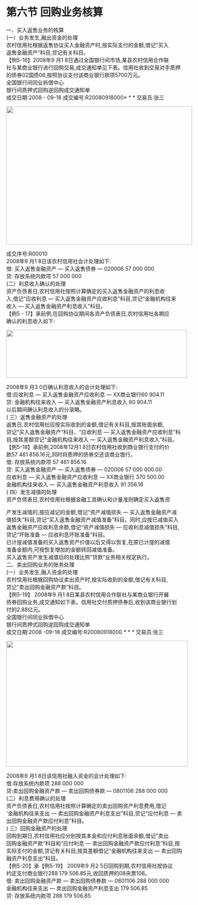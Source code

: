 # 第六节 回购业务核算

一、买入返售业务的核算 <br />
      (一）业务发生,融出资金的处理 <br />
      农村信用社根据返售协议买入金融资产时,按实际支付的金额,借记“买入 <br />
      返售金融资产”科目,贷记有关科目。 <br />
      【例5-16】2008年9 月1 8日通过全国银行间市场,某县农村信用合作联 <br />
      社与某商业银行进行回购交易,成交通知单见下表。信用社收到交易对手质押 <br />
      的债券02国债06,按照协议支付该商业银行款项5700万元。 <br />
      全国银行间同业拆借中心 <br />
      银行间质押式回购逆回购成交通知单 <br />
      成交日期:2008 - 09-18 成交编号:R20080918000* * * 交易员:张三</p>
    <p align="left"><img src="http://i.teamkn.com/i/oLwKYISD.png" width="497" height="369" /></p>
    <p align="left">成交序号:R00010<br />
      2008年9 月1 8日该农村信用社会计处理如下:<br />
      借: 买入返售金融资产 — 买入返售债券 — 020006 57 000 000<br />
      贷: 存放系统内款项 57 000 000<br />
      (二）利息收入确认的处理 <br />
      资产负债表日,农村信用社按照计算确定的买入返售金融资产的利息收 <br />
      入,借记“应收利息 — 买入返售金融资产应收利息”科目,贷记“金融机构往来 <br />
      收入 — 买入返售金融资产利息收入”科目。 <br />
      【例5 - 17】承前例,在回购协议期间各资产负债表日,农村信用社各期应 <br />
      确认的利息收入如下:</p>
    <p align="left"><img src="http://i.teamkn.com/i/OuteAUSF.png" width="483" height="128" /></p>
    <p align="left">2008年9 月3 0日确认利息收入的会计处理如下:<br />
      借:应收利息 — 买入返售金融资产应收利息 — XX商业银行60 904.11<br />
      贷: 金融机构往来收入 — 买入返售金融资产利息收入 60 904.11<br />
      以后期间确认利息收入的分录略。<br />
      ( 三）返售金融资产的处理<br />
      返售日,农村信用社应按实际收到的金额,借记有关科目,按其账面余额,<br />
      贷记“买入返售金融资产”科目、“应收利息 — 买入返售金融资产应收利息”科<br />
      目,按其差额贷记“金融机构往来收入 — 买入返售金融资产利息收入”科目。<br />
      【例5-18】承前例,2008年12月1 8日农村信用社收到商业银行支付的价<br />
      款57 461 856.16元,同时将质押的债券交还该商业银行。<br />
      借: 存放系统内款项 57 461 856.16<br />
      贷: 买入返售金融资产 — 买入返售债券 — 020006 57 000 000.00<br />
      应收利息 — 买入返售金融资产应收利息 — XX商业银行 370 500.00<br />
      金融机构往来收入 — 买入返售金融资产利息收入 91 356.16<br />
      ( 四）发生减值的处理<br />
      资产负债表日,农村信用社根据金融工具确认和计量准则确定买入返售资</p>
    <p align="left">产发生减值的,按应减记的金额,借记“资产减值损失 — 买入返售金融资产减<br />
      值损失”科目,贷记“买入返售金融资产减值准备”科目。同时,应按已减值买入<br />
      返售金融资产应收利息余额,借记“资产减值损失 — 应收利息减值损失”科目,<br />
      贷记“坏账准备 — 应收利息坏账准备”科目。<br />
      已计提减值准备的买入返售资产价值以后又得以恢复,在原已计提的减值<br />
      准备金额内,可按恢复增加的金额转回减值准备。<br />
      买入返售资产发生减值后的处理比照“贷款”业务相关规定执行。<br />
      二、卖出回购业务的账务处理<br />
      (一）业务发生,融入资金的处理<br />
      农村信用社根据回购协议卖出资产时,按实际收到的金额,借记有关科目,<br />
      贷记“卖出回购金融资产款”科目。<br />
      【例5-19】 2008年9 月1 8日某县农村信用合作联社与某商业银行开展<br />
      债券回购业务,成交通知如下表。信用社交付质押债券后,收到该商业银行划<br />
      付的2.88亿元。<br />
      全国银行间同业拆借中心<br />
      银行间质押式回购逆回购成交通知单<br />
      成交日期:2008 -09-18 成交编号:R20080918000 * * * 交易员:张三</p>
    <p align="left"><img src="http://i.teamkn.com/i/hbUsGiPD.png" width="485" height="336" /></p>
    <p align="left">2008年9 月1 8日该信用社融入资金的会计处理如下:<br />
      借:存放系统内款项 288 000 000<br />
      贷:卖出回购金融资产款 — 卖出回购债券款 — 0801106 288 000 000<br />
      (二）利息费用确认的处理<br />
      资产负债表日,农村信用社按照计算确定的卖出回购资产利息费用,借记<br />
      '金融机构往来支出 — 卖出回购金融资产利息支出”科目,贷记“应付利息 — 卖<br />
      出回购金融资产款应付利息”科目。<br />
      ( 三）回购金融资产的处理<br />
      回购到期日,农村信用社应分别按其本金和应付利息账面余额,借记“卖出<br />
      回购金融资产款”科目和“应付利息 — 卖出回购金融资产款应付利息”科目,按<br />
      实际支付的金额,贷记有关科目,按其差额借记“金融机构往来支出 — 卖出回购<br />
      融资产利息支出”科目。<br />
      【例5-20】承【例5-19】 2009年9 月2 5日回购到期,农村信用社按协议<br />
      约定支付商业银行288 179 506.85元,收回质押的08央票106。<br />
      借: 卖出回购金融资产款 — 卖出回购债券款 — 0801106 288 000 000<br />
      金融机构往来支出 — 卖出回购金融资产利息支出 179 506.85<br />
      贷: 存放系统内款项 288 179 506.85</p>